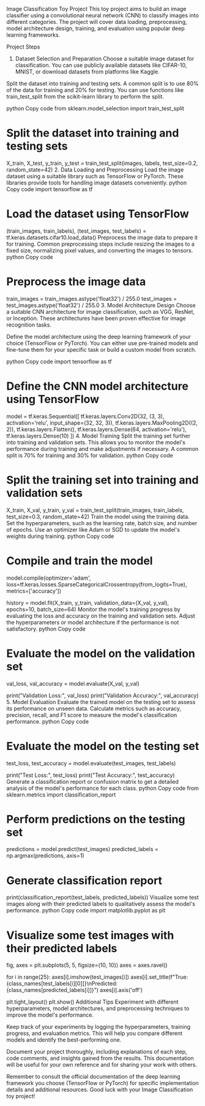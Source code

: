 Image Classification Toy Project
This toy project aims to build an image classifier using a convolutional neural network (CNN) to classify images into different categories. The project will cover data loading, preprocessing, model architecture design, training, and evaluation using popular deep learning frameworks.

Project Steps
1. Dataset Selection and Preparation
Choose a suitable image dataset for classification. You can use publicly available datasets like CIFAR-10, MNIST, or download datasets from platforms like Kaggle.

Split the dataset into training and testing sets. A common split is to use 80% of the data for training and 20% for testing. You can use functions like train_test_split from the scikit-learn library to perform the split.

python
Copy code
from sklearn.model_selection import train_test_split

# Split the dataset into training and testing sets
X_train, X_test, y_train, y_test = train_test_split(images, labels, test_size=0.2, random_state=42)
2. Data Loading and Preprocessing
Load the image dataset using a suitable library such as TensorFlow or PyTorch. These libraries provide tools for handling image datasets conveniently.
python
Copy code
import tensorflow as tf

# Load the dataset using TensorFlow
(train_images, train_labels), (test_images, test_labels) = tf.keras.datasets.cifar10.load_data()
Preprocess the image data to prepare it for training. Common preprocessing steps include resizing the images to a fixed size, normalizing pixel values, and converting the images to tensors.
python
Copy code
# Preprocess the image data
train_images = train_images.astype('float32') / 255.0
test_images = test_images.astype('float32') / 255.0
3. Model Architecture Design
Choose a suitable CNN architecture for image classification, such as VGG, ResNet, or Inception. These architectures have been proven effective for image recognition tasks.

Define the model architecture using the deep learning framework of your choice (TensorFlow or PyTorch). You can either use pre-trained models and fine-tune them for your specific task or build a custom model from scratch.

python
Copy code
import tensorflow as tf

# Define the CNN model architecture using TensorFlow
model = tf.keras.Sequential([
    tf.keras.layers.Conv2D(32, (3, 3), activation='relu', input_shape=(32, 32, 3)),
    tf.keras.layers.MaxPooling2D((2, 2)),
    tf.keras.layers.Flatten(),
    tf.keras.layers.Dense(64, activation='relu'),
    tf.keras.layers.Dense(10)
])
4. Model Training
Split the training set further into training and validation sets. This allows you to monitor the model's performance during training and make adjustments if necessary. A common split is 70% for training and 30% for validation.
python
Copy code
# Split the training set into training and validation sets
X_train, X_val, y_train, y_val = train_test_split(train_images, train_labels, test_size=0.3, random_state=42)
Train the model using the training data. Set the hyperparameters, such as the learning rate, batch size, and number of epochs. Use an optimizer like Adam or SGD to update the model's weights during training.
python
Copy code
# Compile and train the model
model.compile(optimizer='adam',
              loss=tf.keras.losses.SparseCategoricalCrossentropy(from_logits=True),
              metrics=['accuracy'])

history = model.fit(X_train, y_train, validation_data=(X_val, y_val), epochs=10, batch_size=64)
Monitor the model's training progress by evaluating the loss and accuracy on the training and validation sets. Adjust the hyperparameters or model architecture if the performance is not satisfactory.
python
Copy code
# Evaluate the model on the validation set
val_loss, val_accuracy = model.evaluate(X_val, y_val)

print("Validation Loss:", val_loss)
print("Validation Accuracy:", val_accuracy)
5. Model Evaluation
Evaluate the trained model on the testing set to assess its performance on unseen data. Calculate metrics such as accuracy, precision, recall, and F1 score to measure the model's classification performance.
python
Copy code
# Evaluate the model on the testing set
test_loss, test_accuracy = model.evaluate(test_images, test_labels)

print("Test Loss:", test_loss)
print("Test Accuracy:", test_accuracy)
Generate a classification report or confusion matrix to get a detailed analysis of the model's performance for each class.
python
Copy code
from sklearn.metrics import classification_report

# Perform predictions on the testing set
predictions = model.predict(test_images)
predicted_labels = np.argmax(predictions, axis=1)

# Generate classification report
print(classification_report(test_labels, predicted_labels))
Visualize some test images along with their predicted labels to qualitatively assess the model's performance.
python
Copy code
import matplotlib.pyplot as plt

# Visualize some test images with their predicted labels
fig, axes = plt.subplots(5, 5, figsize=(10, 10))
axes = axes.ravel()

for i in range(25):
    axes[i].imshow(test_images[i])
    axes[i].set_title(f"True: {class_names[test_labels[i][0]]}\nPredicted: {class_names[predicted_labels[i]]}")
    axes[i].axis('off')

plt.tight_layout()
plt.show()
Additional Tips
Experiment with different hyperparameters, model architectures, and preprocessing techniques to improve the model's performance.

Keep track of your experiments by logging the hyperparameters, training progress, and evaluation metrics. This will help you compare different models and identify the best-performing one.

Document your project thoroughly, including explanations of each step, code comments, and insights gained from the results. This documentation will be useful for your own reference and for sharing your work with others.

Remember to consult the official documentation of the deep learning framework you choose (TensorFlow or PyTorch) for specific implementation details and additional resources. Good luck with your Image Classification toy project!
